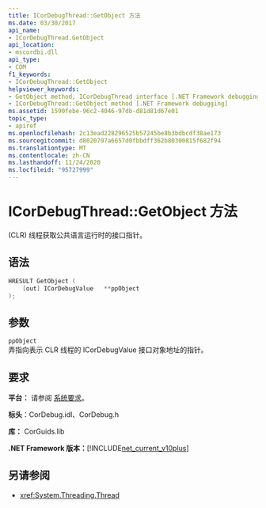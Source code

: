 ```yaml
---
title: ICorDebugThread::GetObject 方法
ms.date: 03/30/2017
api_name:
- ICorDebugThread.GetObject
api_location:
- mscordbi.dll
api_type:
- COM
f1_keywords:
- ICorDebugThread::GetObject
helpviewer_keywords:
- GetObject method, ICorDebugThread interface [.NET Framework debugging]
- ICorDebugThread::GetObject method [.NET Framework debugging]
ms.assetid: 1590febe-96c2-4046-97db-d81d81d67e01
topic_type:
- apiref
ms.openlocfilehash: 2c13ead228296525b57245be8b3bdbcdf38ae173
ms.sourcegitcommit: d8020797a6657d0fbbdff362b80300815f682f94
ms.translationtype: MT
ms.contentlocale: zh-CN
ms.lasthandoff: 11/24/2020
ms.locfileid: "95727999"
---
```

# <a name="icordebugthreadgetobject-method"></a>ICorDebugThread::GetObject 方法

 (CLR) 线程获取公共语言运行时的接口指针。  
  
## <a name="syntax"></a>语法  
  
```cpp  
HRESULT GetObject (  
    [out] ICorDebugValue   **ppObject  
);  
```  
  
## <a name="parameters"></a>参数  

 `ppObject`  
 弄指向表示 CLR 线程的 ICorDebugValue 接口对象地址的指针。  
  
## <a name="requirements"></a>要求  

 **平台：** 请参阅 [系统要求](../../get-started/system-requirements.md)。  
  
 **标头**：CorDebug.idl、CorDebug.h  
  
 **库：** CorGuids.lib  
  
 **.NET Framework 版本：**[!INCLUDE[net_current_v10plus](../../../../includes/net-current-v10plus-md.md)]  
  
## <a name="see-also"></a>另请参阅

- <xref:System.Threading.Thread>
